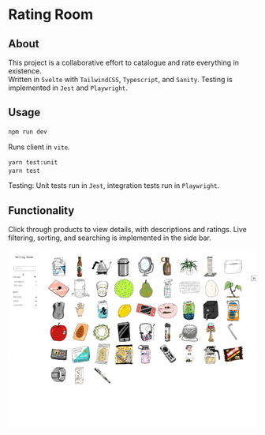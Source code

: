# Rating Room

## About

This project is a collaborative effort to catalogue and rate everything in existence.  
Written in `Svelte` with `TailwindCSS`, `Typescript`, and `Sanity`. Testing is implemented in `Jest` and `Playwright`.

## Usage

```js
npm run dev
```
Runs client in `vite`.

```bash
yarn test:unit
yarn test
```
Testing: Unit tests run in `Jest`, integration tests run in `Playwright`.

## Functionality

Click through products to view details, with descriptions and ratings. Live filtering, sorting, and searching is implemented in the side bar.  

![home](static/home.gif) 
